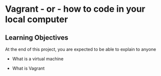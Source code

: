 # Vagrant - or - how to code in your local computer

## Learning Objectives

At the end of this project, you are expected to be able to explain to anyone

* What is a virtual machine

* What is Vagrant

